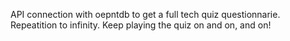 API connection with oepntdb to get a full tech quiz questionnarie. Repeatition to infinity. Keep playing the quiz on and on, and on!

